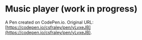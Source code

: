 # Music player (work in progress)

A Pen created on CodePen.io. Original URL: [https://codepen.io/csfraley/pen/yLvxeJB](https://codepen.io/csfraley/pen/yLvxeJB).

